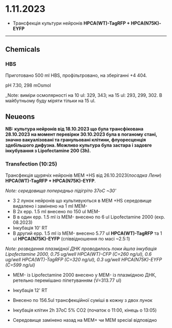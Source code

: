 1.11.2023
=========
- Трансфекція культури нейронів __HPCA(WT)-TagRFP + HPCA(N75K)-EYFP__

---

## Chemicals
### HBS
Приготовано 500 ml HBS, профільтровано, на зберіганні +4 404.

pH 7.30, 298 mOsmol

_Note: виміри осмолярності на 10 ul: 329, 343; на 15 ul: 293, 299, 302. В майбутньому буду міряти тільки на 15 ul.

## Neueons
__NB: культура нейронів від 18.10.2023 що була трансфікована 28.10.2023 на момент перевірки 30.10.2023 була в поганому стані, значно вакуалізовані та гранульовані клітини, флуоресценція здебільшого дифузна. Можливо культура була застара і задовге інкубування з Lipofectamine 200 (3h).__

### Transfection (10:25)
Трансфекція щурячіх нейронів MEM +HS від 26.10.2023(_посадка Лени_) __HPCA(WT)-TagRFP + HPCA(N75K)-EYFP__.

_Note: середовища попередньо підігріто 37oC ~30'_

- З 2 лунок нейронів що культивуються в MEM +HS середовище видалено і замінено на 1 ml MEM-
- В 2x epp. 1.5 ml внесено по 150 ul MEM-
- В в один epp. 1.5 ml із MEM- внесено по 6 ul Lipofectamine 2000 (exp. 08.2023)
- Інкубація 10' RT
- В другий epp. 1.5 ml із MEM- внесено 5.77 ul __HPCA(WT)-TagRFP__ та 1 ul __HPCA(N75K)-EYFP__ (співвідношення по масі ~2.5:1) 

_Note: розведення плазмідної ДНК проводилось поки йшла інкубація Lipofectamine 2000, 0.75 ug/well HPCA(WT)-CFP (C=260 ng/ul), 0.6 ug/well HPCA(WT)-TagRFP (C=320 ng/ul), 0.3 ug/well HPCA(N75K)-EYFP (C=599 ng/ul)_

- MEM- із Lipofectamine 2000 внесено у MEM- із плазмідною ДНК, ретельно перемішано піпетуванням (V=313.77 ul)
- Інкубація 12' RT
- Внесено по 156.5ul трансфекційної суміші в кожну з двох лунок

- Інкубація клітин 2h 37oC 5% CO2 (початок о 11:00, кінець о 13:05)
- Середовище замінено назад на MEM+ чи MEM special відповідно
